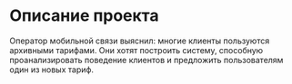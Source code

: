 # Описание проекта

Оператор мобильной связи выяснил: многие клиенты пользуются архивными тарифами.
Они хотят построить систему, способную проанализировать поведение клиентов и предложить пользователям один из новых тариф.
